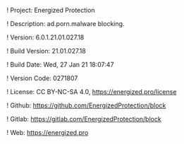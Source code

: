 ! Project: Energized Protection

! Description: ad.porn.malware blocking.

! Version: 6.0.1.21.01.027.18

! Build Version: 21.01.027.18

! Build Date: Wed, 27 Jan 21 18:07:47

! Version Code: 0271807

! License: CC BY-NC-SA 4.0, https://energized.pro/license

! Github: https://github.com/EnergizedProtection/block

! Gitlab: https://gitlab.com/EnergizedProtection/block


! Web: https://energized.pro
